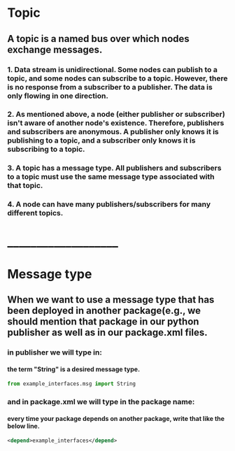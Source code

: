# Topic
## A topic is a named bus over which nodes exchange messages.
### 1. Data stream is unidirectional. Some nodes can publish to a topic, and some nodes can subscribe to a topic. However, there is no response from a subscriber to a publisher. The data is only flowing in one direction.
### 2. As mentioned above, a node (either publisher or subscriber) isn't aware of another node's existence. Therefore, publishers and subscribers are anonymous. A publisher only knows it is publishing to a topic, and a subscriber only knows it is subscribing to a topic.
### 3. A topic has a message type. All publishers and subscribers to a topic must use the same message type associated with that topic.
### 4. A node can have many publishers/subscribers for many different topics.
# ___________________
# Message type
## When we want to use a message type that has been deployed in another package(e.g., we should mention that package in our python publisher as well as in our package.xml files. 
### in publisher we will type in:
#### the term "String" is a desired message type.
```python
from example_interfaces.msg import String
```
### and in package.xml we will type in the package name:
#### every time your package depends on another package, write that like the below line.  
```xml
<depend>example_interfaces</depend>
```

